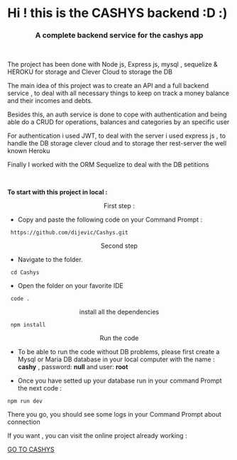 # Hi ! this is the CASHYS backend :D :)

<h3 color="#fff" align="center">A complete backend service for the cashys app </h3>

 <br/>

<p>The project has been done with Node js, Express js, mysql , sequelize  & HEROKU for storage and Clever Cloud to storage the DB </p>

<p>The main idea of this project was to create an API and a full backend service ,  to deal with  all necessary things  to keep on track a money balance and their incomes and debts.  </p>

<p>Besides this, an auth service is done to cope  with authentication and being able do a CRUD for operations, balances and categories by an specific user</p>

<p>For authentication i used JWT, to deal with the server i used express js , to handle the DB storage  clever cloud and to storage ther rest-server the well known Heroku</p>

<p>Finally I worked with the ORM Sequelize to deal with the DB petitions</p>

  <br/>

<p margin="20px"><b>To start with this project in local :</b></p>

<p align="center">First step :</p>

- Copy and paste the following code on your Command Prompt :

```
 https://github.com/dijevic/Cashys.git
```

<p align="center">Second step </p>

- Navigate to the folder.

```
 cd Cashys
```

- Open the folder on your favorite IDE

```
 code .

```

<p align="center">install all the dependencies</p>

```
 npm install
```

<p align="center">Run the code</p>

- To be able to run the code without DB problems, please first create a Mysql or Maria DB database in your local computer with the name : **cashy** , password: **null** and user: **root**

- Once you have setted up your database run in your command Prompt the next code :

```
npm run dev
```

<p>There you go, you should see some logs in your Command Prompt about connection </p>

<p>If you want , you can visit the online project already working : </p>

<a href="https://cashys.netlify.app/" target="_blank">GO TO CASHYS</a>

